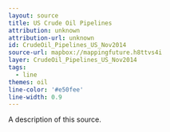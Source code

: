 ```yaml
---
layout: source
title: US Crude Oil Pipelines
attribution: unknown
attribution-url: unknown
id: CrudeOil_Pipelines_US_Nov2014
source-url: mapbox://mappingfuture.h8ttvs4i
layer: CrudeOil_Pipelines_US_Nov2014
tags:
  - line
themes: oil
line-color: '#e50fee'
line-width: 0.9
---
```


A description of this source.